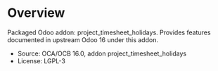 # Overview

Packaged Odoo addon: project_timesheet_holidays. Provides features documented in upstream Odoo 16 under this addon.

- Source: OCA/OCB 16.0, addon project_timesheet_holidays
- License: LGPL-3
